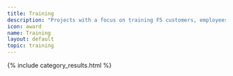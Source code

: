 ```yaml
---
title: Training
description: "Projects with a focus on training F5 customers, employees and partners"
icon: award
name: Training
layout: default
topic: training
---
```

{% include category_results.html %}